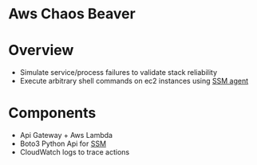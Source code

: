 # Aws Chaos Beaver #

# Overview #
* Simulate service/process failures to validate stack reliability 
* Execute arbitrary shell commands on ec2 instances using [SSM agent](http://docs.aws.amazon.com/systems-manager/latest/userguide/ssm-agent.html)

# Components #
* Api Gateway + Aws Lambda
* Boto3 Python Api for [SSM](http://boto3.readthedocs.io/en/latest/reference/services/ssm.html)
* CloudWatch logs to trace actions
